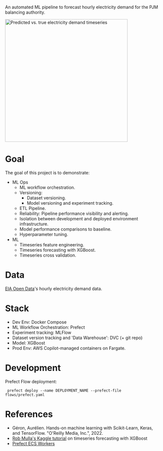An automated ML pipeline to forecast hourly electricity demand for the PJM balancing authority.

<img
    src="https://github.com/user-attachments/assets/efd0d3b8-3d4c-4d50-a93b-0009093ca0e9"
    alt="Predicted vs. true electricity demand timeseries"
    width="400">
# Goal

The goal of this project is to demonstrate:

- ML Ops
    - ML workflow orchestration.
    - Versioning:
        - Dataset versioning.
        - Model versioning and experiment tracking.
    - ETL Pipeline.
    - Reliability: Pipeline performance visibility and alerting.
    - Isolation between development and deployed environment infrastructure.
    - Model performance comparisons to baseline.
    - Hyperparameter tuning.
- ML
    - Timeseries feature engineering.
    - Timeseries forecasting with XGBoost.
    - Timeseries cross validation.

# Data

[EIA Open Data](https://www.eia.gov/developer)'s hourly electricity
demand data.

# Stack

- Dev Env: Docker Compose
- ML Workflow Orchestration: Prefect
- Experiment tracking: MLFlow
- Dataset version tracking and 'Data Warehouse': DVC (+ git repo)
- Model: XGBoost
- Prod Env: AWS Copilot-managed containers on Fargate.

# Development

Prefect Flow deployment:

```
 prefect deploy --name DEPLOYMENT_NAME --prefect-file flows/prefect.yaml
```

# References

- Géron, Aurélien. Hands-on machine learning with Scikit-Learn, Keras, and TensorFlow. "O'Reilly Media, Inc.", 2022.
- [Rob Mulla's Kaggle tutorial](https://www.kaggle.com/code/robikscube/pt2-time-series-forecasting-with-xgboost/notebook) on timeseries forecasting with XGBoost
- [Prefect ECS Workers](https://docs.prefect.io/integrations/prefect-aws/ecs_guide)
